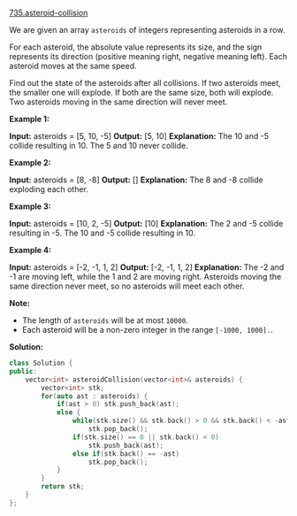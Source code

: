 [735.asteroid-collision](https://leetcode.com/problems/asteroid-collision/)  

We are given an array `asteroids` of integers representing asteroids in a row.

For each asteroid, the absolute value represents its size, and the sign represents its direction (positive meaning right, negative meaning left). Each asteroid moves at the same speed.

Find out the state of the asteroids after all collisions. If two asteroids meet, the smaller one will explode. If both are the same size, both will explode. Two asteroids moving in the same direction will never meet.

**Example 1:**  

**Input:** 
asteroids = \[5, 10, -5\]
**Output:** \[5, 10\]
**Explanation:** 
The 10 and -5 collide resulting in 10.  The 5 and 10 never collide.

**Example 2:**  

**Input:** 
asteroids = \[8, -8\]
**Output:** \[\]
**Explanation:** 
The 8 and -8 collide exploding each other.

**Example 3:**  

**Input:** 
asteroids = \[10, 2, -5\]
**Output:** \[10\]
**Explanation:** 
The 2 and -5 collide resulting in -5.  The 10 and -5 collide resulting in 10.

**Example 4:**  

**Input:** 
asteroids = \[-2, -1, 1, 2\]
**Output:** \[-2, -1, 1, 2\]
**Explanation:** 
The -2 and -1 are moving left, while the 1 and 2 are moving right.
Asteroids moving the same direction never meet, so no asteroids will meet each other.

**Note:**

*   The length of `asteroids` will be at most `10000`.
*   Each asteroid will be a non-zero integer in the range `[-1000, 1000].`.  



**Solution:**  

```cpp
class Solution {
public:
    vector<int> asteroidCollision(vector<int>& asteroids) {
        vector<int> stk;
        for(auto ast : asteroids) {
            if(ast > 0) stk.push_back(ast);
            else {
                while(stk.size() && stk.back() > 0 && stk.back() < -ast) 
                    stk.pop_back();
                if(stk.size() == 0 || stk.back() < 0)
                    stk.push_back(ast);
                else if(stk.back() == -ast)
                    stk.pop_back();
            }
        }
        return stk;
    }
};
```
      